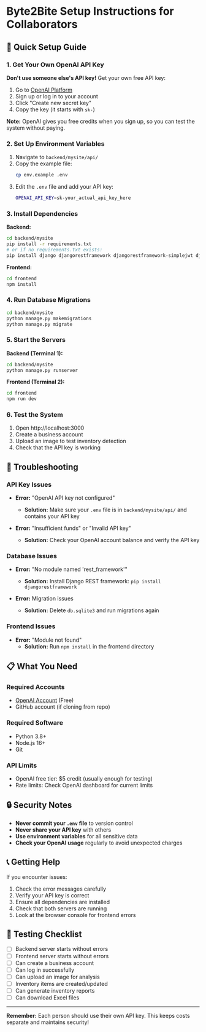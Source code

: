 # Byte2Bite Setup Instructions for Collaborators

## 🚀 Quick Setup Guide

### 1. Get Your Own OpenAI API Key

**Don't use someone else's API key!** Get your own free API key:

1. Go to [OpenAI Platform](https://platform.openai.com/api-keys)
2. Sign up or log in to your account
3. Click "Create new secret key"
4. Copy the key (it starts with `sk-`)

**Note:** OpenAI gives you free credits when you sign up, so you can test the system without paying.

### 2. Set Up Environment Variables

1. Navigate to `backend/mysite/api/`
2. Copy the example file:
   ```bash
   cp env.example .env
   ```
3. Edit the `.env` file and add your API key:
   ```bash
   OPENAI_API_KEY=sk-your_actual_api_key_here
   ```

### 3. Install Dependencies

**Backend:**

```bash
cd backend/mysite
pip install -r requirements.txt
# or if no requirements.txt exists:
pip install django djangorestframework djangorestframework-simplejwt django-cors-headers python-dotenv requests openpyxl pandas
```

**Frontend:**

```bash
cd frontend
npm install
```

### 4. Run Database Migrations

```bash
cd backend/mysite
python manage.py makemigrations
python manage.py migrate
```

### 5. Start the Servers

**Backend (Terminal 1):**

```bash
cd backend/mysite
python manage.py runserver
```

**Frontend (Terminal 2):**

```bash
cd frontend
npm run dev
```

### 6. Test the System

1. Open http://localhost:3000
2. Create a business account
3. Upload an image to test inventory detection
4. Check that the API key is working

## 🔧 Troubleshooting

### API Key Issues

- **Error:** "OpenAI API key not configured"

  - **Solution:** Make sure your `.env` file is in `backend/mysite/api/` and contains your API key

- **Error:** "Insufficient funds" or "Invalid API key"
  - **Solution:** Check your OpenAI account balance and verify the API key

### Database Issues

- **Error:** "No module named 'rest_framework'"

  - **Solution:** Install Django REST framework: `pip install djangorestframework`

- **Error:** Migration issues
  - **Solution:** Delete `db.sqlite3` and run migrations again

### Frontend Issues

- **Error:** "Module not found"
  - **Solution:** Run `npm install` in the frontend directory

## 📋 What You Need

### Required Accounts

- [OpenAI Account](https://platform.openai.com/signup) (Free)
- GitHub account (if cloning from repo)

### Required Software

- Python 3.8+
- Node.js 16+
- Git

### API Limits

- OpenAI free tier: $5 credit (usually enough for testing)
- Rate limits: Check OpenAI dashboard for current limits

## 🔒 Security Notes

- **Never commit your `.env` file** to version control
- **Never share your API key** with others
- **Use environment variables** for all sensitive data
- **Check your OpenAI usage** regularly to avoid unexpected charges

## 📞 Getting Help

If you encounter issues:

1. Check the error messages carefully
2. Verify your API key is correct
3. Ensure all dependencies are installed
4. Check that both servers are running
5. Look at the browser console for frontend errors

## 🎯 Testing Checklist

- [ ] Backend server starts without errors
- [ ] Frontend server starts without errors
- [ ] Can create a business account
- [ ] Can log in successfully
- [ ] Can upload an image for analysis
- [ ] Inventory items are created/updated
- [ ] Can generate inventory reports
- [ ] Can download Excel files

---

**Remember:** Each person should use their own API key. This keeps costs separate and maintains security!
